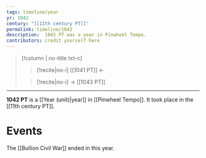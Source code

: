 ```yaml
---
tags: timeline/year 
yr: 1042
century: "[[11th century PT]]"
permalink: timeline/1042
description:  1042 PT was a year in Pinwheel Tempo.
contributors: credit yourself here
---
```

>[!column | no-title txt-c]
>>[!recite|no-i] [[1041 PT]] ←
>
>> [!recite|no-i] → [[1043 PT]]

---
**1042 PT** is a [[Year (unit)|year]] in [[Pinwheel Tempo]]. It took place in the [[11th century PT]]. 

# Events

The [[Bullion Civil War]] ended in this year.